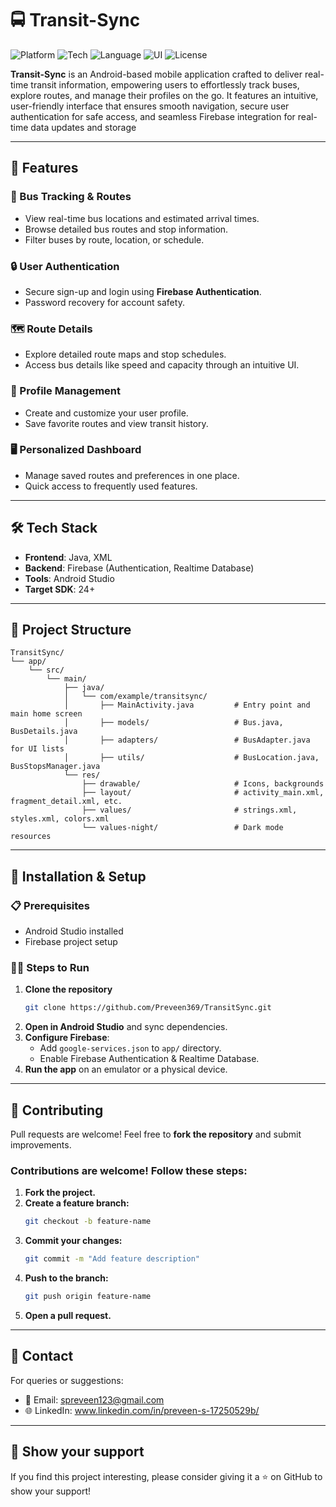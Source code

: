 # 🚍 Transit-Sync

![Platform](https://img.shields.io/badge/Platform-Android-blue.svg) 
![Tech](https://img.shields.io/badge/Backend-Firebase-orange.svg) 
![Language](https://img.shields.io/badge/Language-Java-yellow.svg)
![UI](https://img.shields.io/badge/UI-XML-green.svg) 
![License](https://img.shields.io/badge/License-MIT-lightgrey.svg)

**Transit-Sync** is an Android-based mobile application crafted to deliver real-time transit information, empowering users to effortlessly track buses, explore routes, and manage their profiles on the go. It features an intuitive, user-friendly interface that ensures smooth navigation, secure user authentication for safe access, and seamless Firebase integration for real-time data updates and storage

---

## 🚀 Features  

### 🚌 Bus Tracking & Routes
- View real-time bus locations and estimated arrival times.
- Browse detailed bus routes and stop information.
- Filter buses by route, location, or schedule.

### 🔒 User Authentication
- Secure sign-up and login using **Firebase Authentication**.
- Password recovery for account safety.

### 🗺️ Route Details
- Explore detailed route maps and stop schedules.
- Access bus details like speed and capacity through an intuitive UI.

### 👤 Profile Management
- Create and customize your user profile.
- Save favorite routes and view transit history.

### 🖥️ Personalized Dashboard
- Manage saved routes and preferences in one place.
- Quick access to frequently used features.

---

## 🛠️ Tech Stack  

- **Frontend**: Java, XML  
- **Backend**: Firebase (Authentication, Realtime Database)  
- **Tools**: Android Studio
- **Target SDK**: 24+

---

## 📂 Project Structure

```
TransitSync/
└── app/
    └── src/
        └── main/
            ├── java/
            │   └── com/example/transitsync/
            │       ├── MainActivity.java         # Entry point and main home screen
            │       ├── models/                   # Bus.java, BusDetails.java
            │       ├── adapters/                 # BusAdapter.java for UI lists
            │       ├── utils/                    # BusLocation.java, BusStopsManager.java
            └── res/
                ├── drawable/                     # Icons, backgrounds
                ├── layout/                       # activity_main.xml, fragment_detail.xml, etc.
                ├── values/                       # strings.xml, styles.xml, colors.xml
                └── values-night/                 # Dark mode resources
```

---

## 📲 Installation & Setup

### 📋 Prerequisites
- Android Studio installed
- Firebase project setup

### 🧑‍💻 Steps to Run
1. **Clone the repository**
   ```sh
   git clone https://github.com/Preveen369/TransitSync.git
   ```
2. **Open in Android Studio** and sync dependencies.
3. **Configure Firebase**:
   - Add `google-services.json` to `app/` directory.
   - Enable Firebase Authentication & Realtime Database.
4. **Run the app** on an emulator or a physical device.

---

## 🤝 Contributing
Pull requests are welcome! Feel free to **fork the repository** and submit improvements.

### Contributions are welcome! Follow these steps:
1. **Fork the project.**
2. **Create a feature branch:**
   ```sh
   git checkout -b feature-name
   ```
3. **Commit your changes:**
   ```sh
   git commit -m "Add feature description"
   ```
4. **Push to the branch:**
   ```sh
   git push origin feature-name
   ```
5. **Open a pull request.**

---

## 📧 Contact
For queries or suggestions:
- 📧 Email: spreveen123@gmail.com
- 🌐 LinkedIn: www.linkedin.com/in/preveen-s-17250529b/

---

## 🌟 Show your support
If you find this project interesting, please consider giving it a ⭐ on GitHub to show your support!
